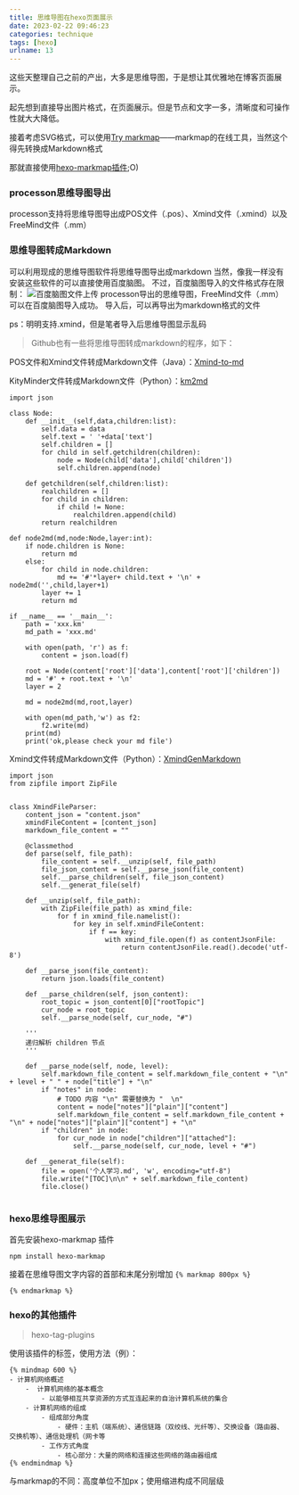 ```yaml
---
title: 思维导图在hexo页面展示
date: 2023-02-22 09:46:23
categories: technique
tags: [hexo]
urlname: 13
---
```


这些天整理自己之前的产出，大多是思维导图，于是想让其优雅地在博客页面展示。

起先想到直接导出图片格式，在页面展示。但是节点和文字一多，清晰度和可操作性就大大降低。

接着考虑SVG格式，可以使用[Try markmap][1]——markmap的在线工具，当然这个得先转换成Markdown格式

那就直接使用[hexo-markmap插件][2];O) 

### processon思维导图导出
processon支持将思维导图导出成POS文件（.pos）、Xmind文件（.xmind）以及FreeMind文件（.mm）


### 思维导图转成Markdown
可以利用现成的思维导图软件将思维导图导出成markdown
当然，像我一样没有安装这些软件的可以直接使用百度脑图。
不过，百度脑图导入的文件格式存在限制：
![百度脑图文件上传][3]
processon导出的思维导图，FreeMind文件（.mm）可以在百度脑图导入成功。
导入后，可以再导出为markdown格式的文件

ps：明明支持.xmind，但是笔者导入后思维导图显示乱码

> Github也有一些将思维导图转成markdown的程序，如下：

POS文件和Xmind文件转成Markdown文件（Java）：[Xmind-to-md][4]

KityMinder文件转成Markdown文件（Python）：[km2md][5]
```
import json

class Node:
    def __init__(self,data,children:list):
        self.data = data
        self.text = ' '+data['text']
        self.children = []
        for child in self.getchildren(children):
            node = Node(child['data'],child['children'])
            self.children.append(node)
        
    def getchildren(self,children:list):
        realchildren = []
        for child in children:
            if child != None:
                realchildren.append(child)
        return realchildren

def node2md(md,node:Node,layer:int):
    if node.children is None:
        return md
    else:
        for child in node.children:
            md += '#'*layer+ child.text + '\n' + node2md('',child,layer+1)
        layer += 1
        return md

if __name__ == '__main__':
    path = 'xxx.km'
    md_path = 'xxx.md'
    
    with open(path, 'r') as f:
        content = json.load(f)
    
    root = Node(content['root']['data'],content['root']['children'])
    md = '#' + root.text + '\n'
    layer = 2

    md = node2md(md,root,layer)

    with open(md_path,'w') as f2:
        f2.write(md)
    print(md)
    print('ok,please check your md file')
```
Xmind文件转成Markdown文件（Python）：[XmindGenMarkdown][6]
```
import json
from zipfile import ZipFile


class XmindFileParser:
    content_json = "content.json"
    xmindFileContent = [content_json]
    markdown_file_content = ""

    @classmethod
    def parse(self, file_path):
        file_content = self.__unzip(self, file_path)
        file_json_content = self.__parse_json(file_content)
        self.__parse_children(self, file_json_content)
        self.__generat_file(self)

    def __unzip(self, file_path):
        with ZipFile(file_path) as xmind_file:
            for f in xmind_file.namelist():
                for key in self.xmindFileContent:
                    if f == key:
                        with xmind_file.open(f) as contentJsonFile:
                            return contentJsonFile.read().decode('utf-8')

    def __parse_json(file_content):
        return json.loads(file_content)

    def __parse_children(self, json_content):
        root_topic = json_content[0]["rootTopic"]
        cur_node = root_topic
        self.__parse_node(self, cur_node, "#")

    '''
    递归解析 children 节点
    '''

    def __parse_node(self, node, level):
        self.markdown_file_content = self.markdown_file_content + "\n" + level + " " + node["title"] + "\n"
        if "notes" in node:
            # TODO 内容 "\n" 需要替换为 "  \n"
            content = node["notes"]["plain"]["content"]
            self.markdown_file_content = self.markdown_file_content + "\n" + node["notes"]["plain"]["content"] + "\n"
        if "children" in node:
            for cur_node in node["children"]["attached"]:
                self.__parse_node(self, cur_node, level + "#")

    def __generat_file(self):
        file = open('个人学习.md', 'w', encoding="utf-8")
        file.write("[TOC]\n\n" + self.markdown_file_content)
        file.close()
      
```
### hexo思维导图展示
首先安装hexo-markmap 插件

`npm install hexo-markmap `

接着在思维导图文字内容的首部和末尾分别增加
`{% markmap 800px %}`

`{% endmarkmap %}`

### hexo的其他插件

> hexo-tag-plugins

使用该插件的<minmap>标签，使用方法（例）：
```
{% mindmap 600 %}
- 计算机网络概述
	-  计算机网络的基本概念
		- 以能够相互共享资源的方式互连起来的自治计算机系统的集合
	- 计算机网络的组成
		- 组成部分角度
            - 硬件：主机（端系统）、通信链路（双绞线、光纤等）、交换设备（路由器、交换机等）、通信处理机（网卡等
		- 工作方式角度
            - 核心部分：大量的网络和连接这些网络的路由器组成
{% endmindmap %}
```
与markmap的不同：高度单位不加px；使用缩进构成不同层级



[1]: https://markmap.js.org/repl/
[2]: https://github.com/gera2ld/markmap
[3]: https://cdn.jsdelivr.net/gh/etamsylate-pupu/Image-host/blogImg/tech/naotu-upload.png
[4]: https://github.com/NotInWine/xmind-to-md
[5]: https://github.com/Ash-one/km2md
[6]: https://github.com/LiWenGu/xmind-zen2markdown
